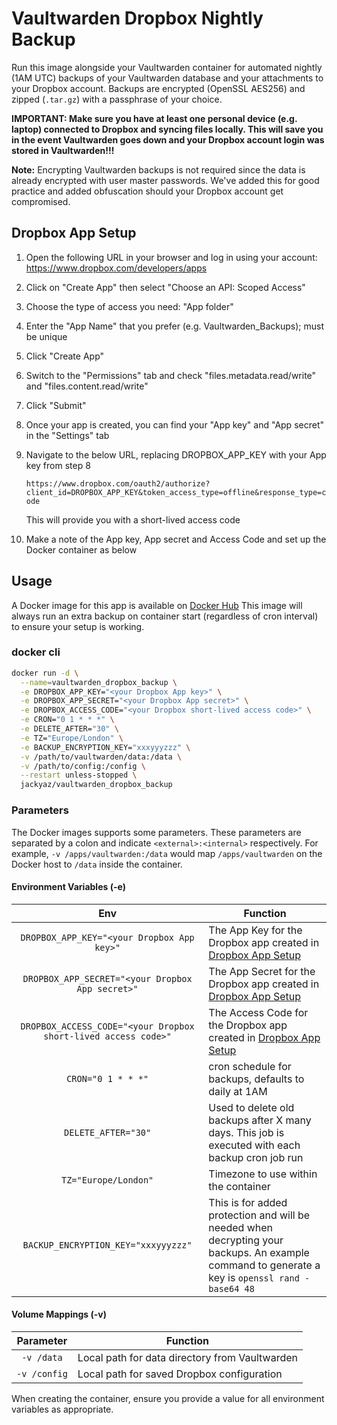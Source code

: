 # Vaultwarden Dropbox Nightly Backup
Run this image alongside your Vaultwarden container for automated nightly (1AM UTC) backups of your Vaultwarden database and your attachments to your Dropbox account. Backups are encrypted (OpenSSL AES256) and zipped (`.tar.gz`) with a passphrase of your choice.

**IMPORTANT: Make sure you have at least one personal device (e.g. laptop) connected to Dropbox and syncing files locally. This will save you in the event Vaultwarden goes down and your Dropbox account login was stored in Vaultwarden!!!**

**Note:** Encrypting Vaultwarden backups is not required since the data is already encrypted with user master passwords. We've added this for good practice and added obfuscation should your Dropbox account get compromised.

## Dropbox App Setup
1. Open the following URL in your browser and log in using your account: https://www.dropbox.com/developers/apps
2. Click on "Create App" then select "Choose an API: Scoped Access"
3. Choose the type of access you need: "App folder"
4. Enter the "App Name" that you prefer (e.g. Vaultwarden_Backups); must be unique
5. Click "Create App"
6. Switch to the "Permissions" tab and check "files.metadata.read/write" and "files.content.read/write"
7. Click "Submit"
8. Once your app is created, you can find your "App key" and "App secret" in the "Settings" tab
9. Navigate to the below URL, replacing DROPBOX_APP_KEY with your App key from step 8
   
   `https://www.dropbox.com/oauth2/authorize?client_id=DROPBOX_APP_KEY&token_access_type=offline&response_type=code`
   
   This will provide you with a short-lived access code
10. Make a note of the App key, App secret and Access Code and set up the Docker container as below

## Usage
A Docker image for this app is available on [Docker Hub](https://hub.docker.com/r/jackyaz/vaultwarden_dropbox_backup)
This image will always run an extra backup on container start (regardless of cron interval) to ensure your setup is working.

### docker cli
```bash
docker run -d \
  --name=vaultwarden_dropbox_backup \
  -e DROPBOX_APP_KEY="<your Dropbox App key>" \
  -e DROPBOX_APP_SECRET="<your Dropbox App secret>" \
  -e DROPBOX_ACCESS_CODE="<your Dropbox short-lived access code>" \
  -e CRON="0 1 * * *" \
  -e DELETE_AFTER="30" \
  -e TZ="Europe/London" \
  -e BACKUP_ENCRYPTION_KEY="xxxyyyzzz" \
  -v /path/to/vaultwarden/data:/data \
  -v /path/to/config:/config \
  --restart unless-stopped \
  jackyaz/vaultwarden_dropbox_backup
```

### Parameters
The Docker images supports some parameters. These parameters are separated by a colon and indicate `<external>:<internal>` respectively. For example, `-v /apps/vaultwarden:/data` would map ```/apps/vaultwarden``` on the Docker host to ```/data``` inside the container.

#### Environment Variables (-e)
| Env | Function |
| :----: | --- |
| `DROPBOX_APP_KEY="<your Dropbox App key>"` | The App Key for the Dropbox app created in [Dropbox App Setup](#dropbox-app-setup) |
| `DROPBOX_APP_SECRET="<your Dropbox App secret>"` | The App Secret for the Dropbox app created in [Dropbox App Setup](#dropbox-app-setup) |
| `DROPBOX_ACCESS_CODE="<your Dropbox short-lived access code>"` | The Access Code for the Dropbox app created in [Dropbox App Setup](#dropbox-app-setup) |
| `CRON="0 1 * * *"` | cron schedule for backups, defaults to daily at 1AM |
| `DELETE_AFTER="30"` | Used to delete old backups after X many days. This job is executed with each backup cron job run |
| `TZ="Europe/London"` | Timezone to use within the container |
| `BACKUP_ENCRYPTION_KEY="xxxyyyzzz"` | This is for added protection and will be needed when decrypting your backups. An example command to generate a key is `openssl rand -base64 48` |

#### Volume Mappings (-v)
| Parameter | Function |
| :----: | --- |
| `-v /data` | Local path for data directory from Vaultwarden |
| `-v /config` | Local path for saved Dropbox configuration |

When creating the container, ensure you provide a value for all environment variables as appropriate.